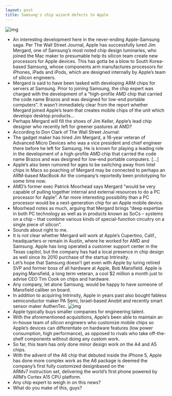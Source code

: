 ```yaml
---
layout: post
title: Samsung's chip wizard defects to Apple
---
```

![img](http://media.idownloadblog.com/wp-content/uploads/2011/10/A6-Chip.jpg)
* An interesting development here in the never-ending Apple-Samsung saga. Per The Wall Street Journal, Apple has successfully lured Jim Mergard, one of Samsung’s most noted chip design luminaries, who joined the Mac maker to presumable help its silicon team create new processors for Apple devices. This has gotta be a blow to South Korea-based Samsung, whose components arm manufactures processors for iPhones, iPads and iPods, which are designed internally by Apple’s team of silicon engineers.
* Mergard is said to have been tasked with developing ARM chips for servers at Samsung. Prior to joining Samsung, the chip expert was charged with the development of a “high-profile AMD chip that carried the code name Brazos and was designed for low-end portable computers”. It wasn’t immediately clear from the report whether Mergard joined Apple’s team that creates mobile chips of the unit which develops desktop products…
* Perhaps Mergard will fill the shoes of Jim Keller, Apple’s lead chip designer who recently left for greener pastures at AMD?
* According to Don Clark of The Wall Street Journal:
* The gadget maker has hired Jim Mergard, a 16-year veteran of Advanced Micro Devices who was a vice president and chief engineer there before he left for Samsung. He is known for playing a leading role in the development of a high-profile AMD chip that carried the code name Brazos and was designed for low-end portable computers. […]
* Apple’s also been rumored for ages to be switching away from Intel chips in Macs so poaching of Mergard may be connected to perhaps an ARM-based MacBook Air the company’s reportedly been prototyping for some time now.
* AMD’s former exec Patrick Moorhead says Mergard “would be very capable of pulling together internal and external resources to do a PC processor for Apple”. A far more interesting possibility than a PC processor would be a next-generation chip for an Apple mobile device.
* Moorhead notes as much, arguing that Mergard brings “deep expertise in both PC technology as well as in products known as SoCs – systems on a chip – that combine various kinds of special-function circuitry on a single piece of silicon”.
* Sounds about right to me.
* It is not clear whether Mergard will work at Apple’s Cupertino, Calif., headquarters or remain in Austin, where he worked for AMD and Samsung. Apple has long operated a customer support center in the Texas capitol, but the company has had a local presence in chip design as well since its 2010 purchase of the startup Intrinsity.
* Let’s hope that Samsung doesn’t get even with Apple by luring retired SVP and former boss of all hardware at Apple, Bob Mansfield. Apple is paying Mansfield, a long term veteran, a cool $2 million a month just to advise CEO Tim Cook on chips and hardware.
* Any company, let alone Samsung, would be happy to have someone of Mansfield caliber on board.
* In addition to acquiring Intrinsity, Apple in years past also bought fabless semiconductor maker PA Semi, Israel-based Anobit and recently smart sensor maker AuthenTec.
![img](http://media.idownloadblog.com/wp-content/uploads/2012/09/iPhone-5-keynote-A6-slide-003.jpg)
* Apple typically buys smaller companies for engineering talent.
* With the aforementioned acquisitions, Apple’s been able to maintain an in-house team of silicon engineers who customize mobile chips so Apple’s devices can differentiate on hardware features (low power consumption, high performance), as opposed to rivals who take off-the-shelf components without doing any custom work.
* So far, this team has only done minor design work on the A4 and A5 chips.
* With the advent of the A6 chip that debuted inside the iPhone 5, Apple has done more complex work as the A6 package is deemed the company’s first fully customized designbased on the ARMv7 instruction set, delivering the world’s first phone powered by ARM’s Cortex A15 CPU platform.
* Any chip expert to weigh in on this news?
* What do you make of this, guys?

